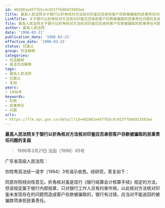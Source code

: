```yaml
---
id: 402881e45ffb5c4c015ffb86923503ee
title: 最高人民法院关于银行以折角核对方法核对印鉴应否承担客户存款被骗取的民事责任问题的复函
LinkTitle: 关于银行以折角核对方法核对印鉴应否承担客户存款被骗取的民事责任问题的复函（1996）
file: 最高人民法院关于银行以折角核对方法核对印鉴应否承担客户存款被骗取的民事责任问题的复函_19960321_402881e45ffb5c4c015ffb86923503ee.docx
author: 最高人民法院
date: '1996-03-21'
publication_date: '1996-03-21'
effective_date: '1996-03-21'
status: 已废止
group: 司法解释
categories:
- 司法解释
- 高法司法解释
tags:
- 最高人民法院
- 已废止
- 复函
years:
- 1996年
keywords:
- 存款
- 民事责任
- 问题
urls:
- https://flk.npc.gov.cn/detail?id=402881e45ffb5c4c015ffb86923503ee
---
```


**最高人民法院关于银行以折角核对方法核对印鉴应否承担客户存款被骗取的民事责任问题的复函**

> 1996年3月21日 法函〔1996〕65号

广东省高级人民法院：

你院粤高法经一请字〔1994〕3号请示收悉。经研究，答复如下：

同意你院倾向性意见。折角核对虽是现行《银行结算会计核算手续》规定的方法，但该规定属于银行内部规章，只对银行工作人员有约束作用，以此核对方法核对印鉴未发现存在的问题而造成客户存款被骗取的，银行有过错，应当对不能追回的被骗款项承担民事责任。
